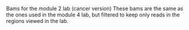 Bams for the module 2 lab (cancer version)
These bams are the same as the ones used in the module 4 lab, but filtered to keep only reads in the regions viewed in the lab.
